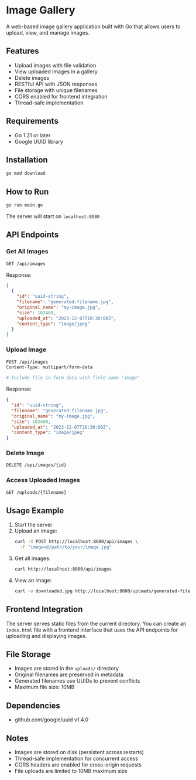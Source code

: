 # Image Gallery

A web-based image gallery application built with Go that allows users to upload, view, and manage images.

## Features
- Upload images with file validation
- View uploaded images in a gallery
- Delete images
- RESTful API with JSON responses
- File storage with unique filenames
- CORS enabled for frontend integration
- Thread-safe implementation

## Requirements
- Go 1.21 or later
- Google UUID library

## Installation
```bash
go mod download
```

## How to Run
```bash
go run main.go
```

The server will start on `localhost:8080`

## API Endpoints

### Get All Images
```bash
GET /api/images
```

Response:
```json
[
  {
    "id": "uuid-string",
    "filename": "generated-filename.jpg",
    "original_name": "my-image.jpg",
    "size": 102400,
    "uploaded_at": "2023-12-07T10:30:00Z",
    "content_type": "image/jpeg"
  }
]
```

### Upload Image
```bash
POST /api/images
Content-Type: multipart/form-data

# Include file in form data with field name "image"
```

Response:
```json
{
  "id": "uuid-string",
  "filename": "generated-filename.jpg",
  "original_name": "my-image.jpg",
  "size": 102400,
  "uploaded_at": "2023-12-07T10:30:00Z",
  "content_type": "image/jpeg"
}
```

### Delete Image
```bash
DELETE /api/images/{id}
```

### Access Uploaded Images
```bash
GET /uploads/{filename}
```

## Usage Example

1. Start the server
2. Upload an image:
   ```bash
   curl -X POST http://localhost:8080/api/images \
     -F "image=@/path/to/your/image.jpg"
   ```
3. Get all images:
   ```bash
   curl http://localhost:8080/api/images
   ```
4. View an image:
   ```bash
   curl -o downloaded.jpg http://localhost:8080/uploads/generated-filename.jpg
   ```

## Frontend Integration
The server serves static files from the current directory. You can create an `index.html` file with a frontend interface that uses the API endpoints for uploading and displaying images.

## File Storage
- Images are stored in the `uploads/` directory
- Original filenames are preserved in metadata
- Generated filenames use UUIDs to prevent conflicts
- Maximum file size: 10MB

## Dependencies
- github.com/google/uuid v1.4.0

## Notes
- Images are stored on disk (persistent across restarts)
- Thread-safe implementation for concurrent access
- CORS headers are enabled for cross-origin requests
- File uploads are limited to 10MB maximum size
